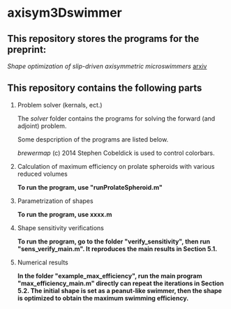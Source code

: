 # axisym3Dswimmer

## This repository stores the programs for the preprint:

_Shape optimization of slip-driven axisymmetric microswimmers_ [arxiv](https://arxiv.org/abs/2405.00656/)

## This repository contains the following parts
1. Problem solver (kernals, ect.)

   The _solver_ folder contains the programs for solving the forward (and adjoint) problem. 

   Some despcription of the programs are listed below.
   
   _brewermap_ (c) 2014 Stephen Cobeldick is used to control colorbars.

2. Calculation of maximum efficiency on prolate spheroids with various reduced volumes

   **To run the program, use "runProlateSpheroid.m"**

3. Parametrization of shapes

   **To run the program, use xxxx.m**

4. Shape sensitivity verifications

   **To run the program, go to the folder "verify_sensitivity", then run "sens_verify_main.m". It reproduces the main results in Section 5.1.**

5. Numerical results

   **In the folder "example_max_efficiency", run the main program "max_efficiency_main.m" directly can repeat the iterations in Section 5.2. The initial shape is set as a peanut-like swimmer, then the shape is optimized to obtain the maximum swimming efficiency.**


